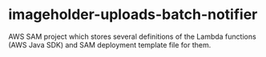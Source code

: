 # imageholder-uploads-batch-notifier
AWS SAM project which stores several definitions of the Lambda functions (AWS Java SDK) and SAM deployment template file for them.

